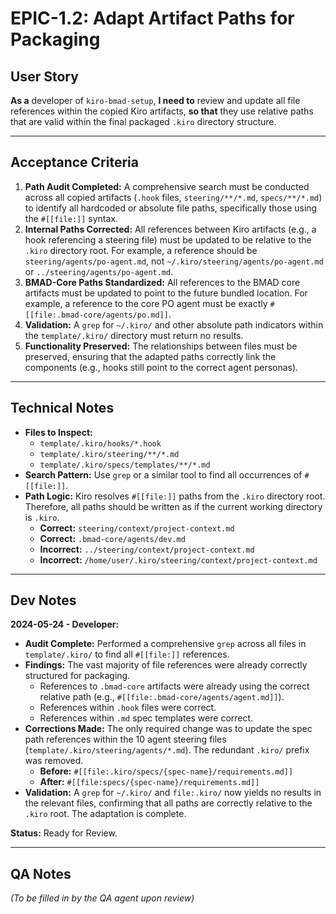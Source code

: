 # EPIC-1.2: Adapt Artifact Paths for Packaging

## User Story
**As a** developer of `kiro-bmad-setup`,
**I need to** review and update all file references within the copied Kiro artifacts,
**so that** they use relative paths that are valid within the final packaged `.kiro` directory structure.

---

## Acceptance Criteria

1.  **Path Audit Completed:** A comprehensive search must be conducted across all copied artifacts (`.hook` files, `steering/**/*.md`, `specs/**/*.md`) to identify all hardcoded or absolute file paths, specifically those using the `#[[file:]]` syntax.
2.  **Internal Paths Corrected:** All references between Kiro artifacts (e.g., a hook referencing a steering file) must be updated to be relative to the `.kiro` directory root. For example, a reference should be `steering/agents/po-agent.md`, not `~/.kiro/steering/agents/po-agent.md` or `../steering/agents/po-agent.md`.
3.  **BMAD-Core Paths Standardized:** All references to the BMAD core artifacts must be updated to point to the future bundled location. For example, a reference to the core PO agent must be exactly `#[[file:.bmad-core/agents/po.md]]`.
4.  **Validation:** A `grep` for `~/.kiro/` and other absolute path indicators within the `template/.kiro/` directory must return no results.
5.  **Functionality Preserved:** The relationships between files must be preserved, ensuring that the adapted paths correctly link the components (e.g., hooks still point to the correct agent personas).

---

## Technical Notes

-   **Files to Inspect:**
    -   `template/.kiro/hooks/*.hook`
    -   `template/.kiro/steering/**/*.md`
    -   `template/.kiro/specs/templates/**/*.md`
-   **Search Pattern:** Use `grep` or a similar tool to find all occurrences of `#[[file:]]`.
-   **Path Logic:** Kiro resolves `#[[file:]]` paths from the `.kiro` directory root. Therefore, all paths should be written as if the current working directory is `.kiro`.
    -   **Correct:** `steering/context/project-context.md`
    -   **Correct:** `.bmad-core/agents/dev.md`
    -   **Incorrect:** `../steering/context/project-context.md`
    -   **Incorrect:** `/home/user/.kiro/steering/context/project-context.md`

---

## Dev Notes

**2024-05-24 - Developer:**
- **Audit Complete:** Performed a comprehensive `grep` across all files in `template/.kiro/` to find all `#[[file:]]` references.
- **Findings:** The vast majority of file references were already correctly structured for packaging.
    - References to `.bmad-core` artifacts were already using the correct relative path (e.g., `#[[file:.bmad-core/agents/agent.md]]`).
    - References within `.hook` files were correct.
    - References within `.md` spec templates were correct.
- **Corrections Made:** The only required change was to update the spec path references within the 10 agent steering files (`template/.kiro/steering/agents/*.md`). The redundant `.kiro/` prefix was removed.
    - **Before:** `#[[file:.kiro/specs/{spec-name}/requirements.md]]`
    - **After:** `#[[file:specs/{spec-name}/requirements.md]]`
- **Validation:** A `grep` for `~/.kiro/` and `file:.kiro/` now yields no results in the relevant files, confirming that all paths are correctly relative to the `.kiro` root. The adaptation is complete.

**Status:** Ready for Review.

---

## QA Notes

*(To be filled in by the QA agent upon review)*